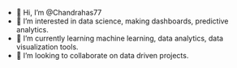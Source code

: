 - 👋 Hi, I’m @Chandrahas77
- 👀 I’m interested in data science, making dashboards, predictive analytics.
- 🌱 I’m currently learning machine learning, data analytics, data visualization tools.
- 💞️ I’m looking to collaborate on data driven projects.

<!---
Chandrahas77/Chandrahas77 is a ✨ special ✨ repository because its `README.md` (this file) appears on your GitHub profile.
You can click the Preview link to take a look at your changes.
--->
